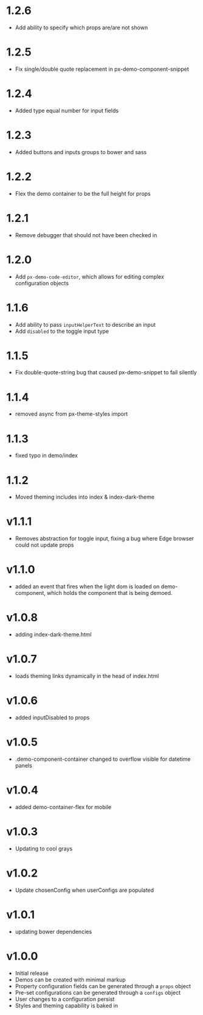 1.2.6
==========================
* Add ability to specify which props are/are not shown

1.2.5
==========================
* Fix single/double quote replacement in px-demo-component-snippet

1.2.4
==========================
* Added type equal number for input fields

1.2.3
==========================
* Added buttons and inputs groups to bower and sass

1.2.2
==========================
* Flex the demo container to be the full height for props

1.2.1
==========================
* Remove debugger that should not have been checked in

1.2.0
==========================
* Add `px-demo-code-editor`, which allows for editing complex configuration objects

1.1.6
==========================
* Add ability to pass `inputHelperText` to describe an input
* Add `disabled` to the toggle input type

1.1.5
==========================
* Fix double-quote-string bug that caused px-demo-snippet to fail silently

1.1.4
==========================
* removed async from px-theme-styles import

1.1.3
==========================
* fixed typo in demo/index

1.1.2
==========================
* Moved theming includes into index & index-dark-theme

v1.1.1
==========================
* Removes abstraction for toggle input, fixing a bug where Edge browser could not update props

v1.1.0
==========================
* added an event that fires when the light dom is loaded on demo-component, which holds the component that is being demoed.

v1.0.8
==========================
* adding index-dark-theme.html

v1.0.7
==========================
* loads theming links dynamically in the head of index.html

v1.0.6
==========================
* added inputDisabled to props

v1.0.5
==========================
* .demo-component-container changed to overflow visible for datetime panels

v1.0.4
==================
* added demo-container-flex for mobile

v1.0.3
==================
* Updating to cool grays

v1.0.2
==================
* Update chosenConfig when userConfigs are populated

v1.0.1
==================
* updating bower dependencies

v1.0.0
==================
* Initial release
* Demos can be created with minimal markup
* Property configuration fields can be generated through a `props` object
* Pre-set configurations can be generated through a `configs` object
* User changes to a configuration persist
* Styles and theming capability is baked in
